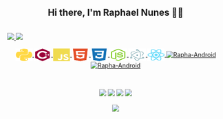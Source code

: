 <div class="title" align="center">
  <h2> Hi there, I'm Raphael Nunes 👋😎 </h2>
</div>

<br>
<div class="info">
  <a href="https://github.com/raphaelnunes67">
  <img height="150em" src="https://github-readme-stats.vercel.app/api/top-langs/?username=raphaelnunes67&layout=compact&langs_count=7&theme=merko"/>
  <img height="150em" src="https://github-readme-stats.vercel.app/api?username=raphaelnunes67&show_icons=true&theme=merko&include_all_commits=true&count_private=true"/>
</div>
<br>
<div class="tecnology" align="center" style="display: inline_block">
    <img align="center" alt="Rapha-Python" height="30" width="40" src="https://raw.githubusercontent.com/devicons/devicon/master/icons/python/python-plain.svg">
    <img align="center" alt="Rapha-Cplusplus" height="30" width="40" src="https://raw.githubusercontent.com/devicons/devicon/master/icons/cplusplus/cplusplus-plain.svg"> 
    <img align="center" alt="Rapha-Js" height="30" width="40" src="https://raw.githubusercontent.com/devicons/devicon/master/icons/javascript/javascript-plain.svg">
    <img align="center" alt="Rapha-Html5" height="30" width="40" src="https://raw.githubusercontent.com/devicons/devicon/master/icons/html5/html5-plain.svg"> 
    <img align="center" alt="Rapha-Css3" height="30" width="40" src="https://raw.githubusercontent.com/devicons/devicon/master/icons/css3/css3-plain.svg">
    <img align="center" alt="Rapha-Nodejs" height="30" width="40" src="https://raw.githubusercontent.com/devicons/devicon/master/icons/nodejs/nodejs-original.svg">
    <img align="center" alt="Rapha-Electron" height="30" width="40" src="https://raw.githubusercontent.com/devicons/devicon/master/icons/electron/electron-original.svg">
    <img align="center" alt="Rapha-React" height="30" width="40" src="https://raw.githubusercontent.com/devicons/devicon/master/icons/react/react-original.svg">
    <img align="center" alt="Rapha-Android" height="25" width="25" src="https://avatars0.githubusercontent.com/u/983927?v=3&s=400">
  <img align="center" alt="Rapha-Android" height="35" width="35" src="https://playwright.dev/img/playwright-logo.svg">
</div>
  
 ##
  
  <div class="social-media" align="center"><br>
    <a href="https://www.linkedin.com/in/raphaelnunes67/" target="_blank"><img src="https://img.shields.io/badge/-LinkedIn-%230077B5?style=for-the-badge&logo=linkedin&logoColor=white" target="_blank"></a>
    <a href="https://www.instagram.com/rphlnns/" target="_blank"><img src="https://img.shields.io/badge/-Instagram-%23E4405F?style=for-the-badge&logo=instagram&logoColor=white" target="_blank"></a>
  <a href = "mailto:raphaelnunes67@gmail.com"><img src="https://img.shields.io/badge/-Gmail-%23333?style=for-the-badge&logo=gmail&logoColor=white" target="_blank"></a>
  <a href="https://twitter.com/raphaelnunes67" target="_blank"><img src="https://img.shields.io/badge/Twitter-1DA1F2?style=for-the-badge&logo=twitter&logoColor=white" target="_blank"></a>
    <br><br>
<div align="center">
 <img src="https://media.giphy.com/media/iIqmM5tTjmpOB9mpbn/giphy.gif" />
</div>

<!--
**raphaelnunes67/raphaelnunes67** is a ✨ _special_ ✨ repository because its `README.md` (this file) appears on your GitHub profile.

Here are some ideas to get you started:

- 🔭 I’m currently working on ...
- 🌱 I’m currently learning ...
- 👯 I’m looking to collaborate on ...
- 🤔 I’m looking for help with ...
- 💬 Ask me about ...
- 📫 How to reach me: ...
- 😄 Pronouns: ...
- ⚡ Fun fact: ...
-->
